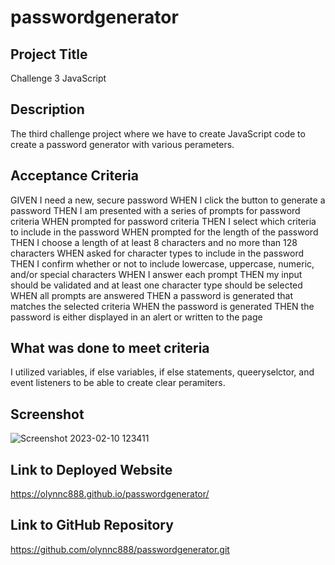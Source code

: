 # passwordgenerator

## Project Title
Challenge 3 JavaScript

## Description
The third challenge project where we have to create JavaScript code to create a password generator with various perameters.

## Acceptance Criteria
GIVEN I need a new, secure password WHEN I click the button to generate a password THEN I am presented with a series of prompts for password criteria WHEN prompted for password criteria THEN I select which criteria to include in the password WHEN prompted for the length of the password THEN I choose a length of at least 8 characters and no more than 128 characters WHEN asked for character types to include in the password THEN I confirm whether or not to include lowercase, uppercase, numeric, and/or special characters WHEN I answer each prompt THEN my input should be validated and at least one character type should be selected WHEN all prompts are answered THEN a password is generated that matches the selected criteria WHEN the password is generated THEN the password is either displayed in an alert or written to the page

## What was done to meet criteria
I utilized variables, if else variables, if else statements, queeryselctor, and event listeners to be able to create clear peramiters.

## Screenshot
![Screenshot 2023-02-10 123411](https://user-images.githubusercontent.com/121833930/219515956-51754440-e146-4f94-8c87-35517b0c7faf.png)

## Link to Deployed Website
https://olynnc888.github.io/passwordgenerator/

## Link to GitHub Repository
https://github.com/olynnc888/passwordgenerator.git
